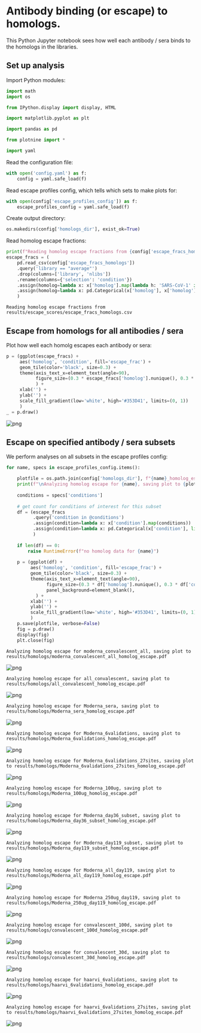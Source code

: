 # Antibody binding (or escape) to homologs.
This Python Jupyter notebook sees how well each antibody / sera binds to the homologs in the libraries.

## Set up analysis
Import Python modules:


```python
import math
import os

from IPython.display import display, HTML

import matplotlib.pyplot as plt

import pandas as pd

from plotnine import *

import yaml
```

Read the configuration file:


```python
with open('config.yaml') as f:
    config = yaml.safe_load(f)
```

Read escape profiles config, which tells which sets to make plots for:


```python
with open(config['escape_profiles_config']) as f:
    escape_profiles_config = yaml.safe_load(f)
```

Create output directory:


```python
os.makedirs(config['homologs_dir'], exist_ok=True)
```

Read homolog escape fractions:


```python
print(f"Reading homolog escape fractions from {config['escape_fracs_homologs']}")
escape_fracs = (
    pd.read_csv(config['escape_fracs_homologs'])
    .query('library == "average"')
    .drop(columns=['library', 'nlibs'])
    .rename(columns={'selection': 'condition'})
    .assign(homolog=lambda x: x['homolog'].map(lambda h: 'SARS-CoV-1' if h == 'SARS-CoV' else h))
    .assign(homolog=lambda x: pd.Categorical(x['homolog'], x['homolog'].unique(), ordered=True))
    )
```

    Reading homolog escape fractions from results/escape_scores/escape_fracs_homologs.csv


## Escape from homologs for all antibodies / sera
Plot how well each homolg escapes each antibody or sera:


```python
p = (ggplot(escape_fracs) +
     aes('homolog', 'condition', fill='escape_frac') +
     geom_tile(color='black', size=0.3) +
     theme(axis_text_x=element_text(angle=90),
           figure_size=(0.3 * escape_fracs['homolog'].nunique(), 0.3 * escape_fracs['condition'].nunique()),
           ) +
     xlab('') +
     ylab('') +
     scale_fill_gradient(low='white', high='#353D41', limits=(0, 1))
     )
_ = p.draw()
```


    
![png](homolog_escape_files/homolog_escape_12_0.png)
    


## Escape on specified antibody / sera subsets
We perform analyses on all subsets in the escape profiles config:


```python
for name, specs in escape_profiles_config.items():

    plotfile = os.path.join(config['homologs_dir'], f"{name}_homolog_escape.pdf")
    print(f"\nAnalyzing homolog escape for {name}, saving plot to {plotfile}")
    
    conditions = specs['conditions']
    
    # get count for conditions of interest for this subset
    df = (escape_fracs
          .query('condition in @conditions')
          .assign(condition=lambda x: x['condition'].map(conditions))
          .assign(condition=lambda x: pd.Categorical(x['condition'], list(conditions.values()), ordered=True))
          )
    
    if len(df) == 0:
        raise RuntimeError(f"no homolog data for {name}")
        
    p = (ggplot(df) +
         aes('homolog', 'condition', fill='escape_frac') +
         geom_tile(color='black', size=0.3) +
         theme(axis_text_x=element_text(angle=90),
               figure_size=(0.3 * df['homolog'].nunique(), 0.3 * df['condition'].nunique()),
               panel_background=element_blank(),
           ) +
         xlab('') +
         ylab('') +
         scale_fill_gradient(low='white', high='#353D41', limits=(0, 1))
         )
    p.save(plotfile, verbose=False)
    fig = p.draw()
    display(fig)
    plt.close(fig)
```

    
    Analyzing homolog escape for moderna_convalescent_all, saving plot to results/homologs/moderna_convalescent_all_homolog_escape.pdf



    
![png](homolog_escape_files/homolog_escape_14_1.png)
    


    
    Analyzing homolog escape for all_convalescent, saving plot to results/homologs/all_convalescent_homolog_escape.pdf



    
![png](homolog_escape_files/homolog_escape_14_3.png)
    


    
    Analyzing homolog escape for Moderna_sera, saving plot to results/homologs/Moderna_sera_homolog_escape.pdf



    
![png](homolog_escape_files/homolog_escape_14_5.png)
    


    
    Analyzing homolog escape for Moderna_6validations, saving plot to results/homologs/Moderna_6validations_homolog_escape.pdf



    
![png](homolog_escape_files/homolog_escape_14_7.png)
    


    
    Analyzing homolog escape for Moderna_6validations_27sites, saving plot to results/homologs/Moderna_6validations_27sites_homolog_escape.pdf



    
![png](homolog_escape_files/homolog_escape_14_9.png)
    


    
    Analyzing homolog escape for Moderna_100ug, saving plot to results/homologs/Moderna_100ug_homolog_escape.pdf



    
![png](homolog_escape_files/homolog_escape_14_11.png)
    


    
    Analyzing homolog escape for Moderna_day36_subset, saving plot to results/homologs/Moderna_day36_subset_homolog_escape.pdf



    
![png](homolog_escape_files/homolog_escape_14_13.png)
    


    
    Analyzing homolog escape for Moderna_day119_subset, saving plot to results/homologs/Moderna_day119_subset_homolog_escape.pdf



    
![png](homolog_escape_files/homolog_escape_14_15.png)
    


    
    Analyzing homolog escape for Moderna_all_day119, saving plot to results/homologs/Moderna_all_day119_homolog_escape.pdf



    
![png](homolog_escape_files/homolog_escape_14_17.png)
    


    
    Analyzing homolog escape for Moderna_250ug_day119, saving plot to results/homologs/Moderna_250ug_day119_homolog_escape.pdf



    
![png](homolog_escape_files/homolog_escape_14_19.png)
    


    
    Analyzing homolog escape for convalescent_100d, saving plot to results/homologs/convalescent_100d_homolog_escape.pdf



    
![png](homolog_escape_files/homolog_escape_14_21.png)
    


    
    Analyzing homolog escape for convalescent_30d, saving plot to results/homologs/convalescent_30d_homolog_escape.pdf



    
![png](homolog_escape_files/homolog_escape_14_23.png)
    


    
    Analyzing homolog escape for haarvi_6validations, saving plot to results/homologs/haarvi_6validations_homolog_escape.pdf



    
![png](homolog_escape_files/homolog_escape_14_25.png)
    


    
    Analyzing homolog escape for haarvi_6validations_27sites, saving plot to results/homologs/haarvi_6validations_27sites_homolog_escape.pdf



    
![png](homolog_escape_files/homolog_escape_14_27.png)
    



```python

```
